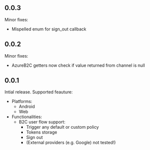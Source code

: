 ## 0.0.3
Minor fixes:
* Mispelled enum for sign_out callback

## 0.0.2
Minor fixes:
* AzureB2C getters now check if value returned from channel is null


## 0.0.1

Intial release. Supported feauture:
* Platforms:
    * Android
    * Web
* Functionalities:
    * B2C user flow support:
        * Trigger any default or custom policy
        * Tokens storage
        * Sign out
        * (External providers (e.g. Google) not tested!)
            

